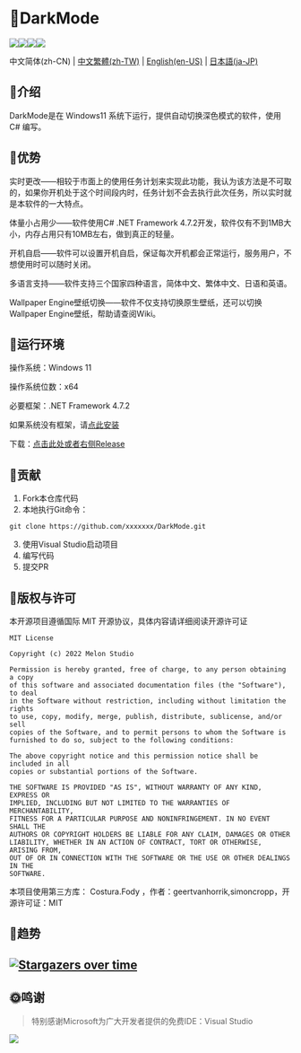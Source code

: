 # 🌙DarkMode

![](https://shields.io/badge/license-MIT-green)![](https://img.shields.io/github/stars/Melon-Studio/DarkMode)![](https://img.shields.io/github/issues/Melon-Studio/DarkMode)![](https://img.shields.io/github/forks/Melon-Studio/DarkMode)

中文简体(zh-CN) | [中文繁體(zh-TW)](README_zh-TW.md) | [English(en-US)](README_EN.md) | [日本語(ja-JP)](README_JP.md)

## 📂介绍

DarkMode是在 Windows11 系统下运行，提供自动切换深色模式的软件，使用 C# 编写。



## 🧡优势

实时更改——相较于市面上的使用任务计划来实现此功能，我认为该方法是不可取的，如果你开机处于这个时间段内时，任务计划不会去执行此次任务，所以实时就是本软件的一大特点。

体量小占用少——软件使用C# .NET Framework 4.7.2开发，软件仅有不到1MB大小，内存占用只有10MB左右，做到真正的轻量。

开机自启——软件可以设置开机自启，保证每次开机都会正常运行，服务用户，不想使用时可以随时关闭。

多语言支持——软件支持三个国家四种语言，简体中文、繁体中文、日语和英语。

Wallpaper Engine壁纸切换——软件不仅支持切换原生壁纸，还可以切换Wallpaper Engine壁纸，帮助请查阅Wiki。



## 📀运行环境

操作系统：Windows 11

操作系统位数：x64

必要框架：.NET Framework 4.7.2

如果系统没有框架，请[点此安装](https://dotnet.microsoft.com/en-us/download/dotnet-framework/thank-you/net472-web-installer)

下载：[点击此处或者右侧Release](https://github.com/Melon-Studio/DarkMode/releases)



## 🎉贡献

1. Fork本仓库代码
2. 本地执行Git命令：

```shell
git clone https://github.com/xxxxxxx/DarkMode.git
```

3. 使用Visual Studio启动项目
4. 编写代码
5. 提交PR



## 🧷版权与许可

本开源项目遵循国际 MIT 开源协议，具体内容请详细阅读开源许可证

```
MIT License

Copyright (c) 2022 Melon Studio

Permission is hereby granted, free of charge, to any person obtaining a copy
of this software and associated documentation files (the "Software"), to deal
in the Software without restriction, including without limitation the rights
to use, copy, modify, merge, publish, distribute, sublicense, and/or sell
copies of the Software, and to permit persons to whom the Software is
furnished to do so, subject to the following conditions:

The above copyright notice and this permission notice shall be included in all
copies or substantial portions of the Software.

THE SOFTWARE IS PROVIDED "AS IS", WITHOUT WARRANTY OF ANY KIND, EXPRESS OR
IMPLIED, INCLUDING BUT NOT LIMITED TO THE WARRANTIES OF MERCHANTABILITY,
FITNESS FOR A PARTICULAR PURPOSE AND NONINFRINGEMENT. IN NO EVENT SHALL THE
AUTHORS OR COPYRIGHT HOLDERS BE LIABLE FOR ANY CLAIM, DAMAGES OR OTHER
LIABILITY, WHETHER IN AN ACTION OF CONTRACT, TORT OR OTHERWISE, ARISING FROM,
OUT OF OR IN CONNECTION WITH THE SOFTWARE OR THE USE OR OTHER DEALINGS IN THE
SOFTWARE.
```

本项目使用第三方库： Costura.Fody ，作者：geertvanhorrik,simoncropp，开源许可证：MIT



## 📶趋势



## [![Stargazers over time](https://starchart.cc/Melon-Studio/DarkMode.svg)](https://starchart.cc/Melon-Studio/DarkMode) 

## 🌞鸣谢

> 特别感谢Microsoft为广大开发者提供的免费IDE：Visual Studio

![](https://visualstudio.microsoft.com/wp-content/uploads/2021/10/Product-Icon.svg)

